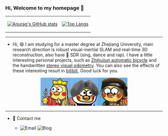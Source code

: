 ### Hi, Welcome to my homepage 👋

<div align="center">
<table>
<tr>
<td>

[![Anurag's GitHub stats](https://github-readme-stats.vercel.app/api?username=weihaoysgs\&rank_icon=github)]()

</td>
<td>

[![Top Langs](https://github-readme-stats.vercel.app/api/top-langs/?username=weihaoysgs&layout=compact&langs_count=8)]()

</td>
</tr>
</table>
</div>



---

- Hi, 😄 I am studying for a master degree at Zhejiang University, main research direction is robust visual-inertial SLAM and real-time 3D reconstruction, also have 👯 SDR (sing, dance and rap). I have a little interesting personal projects, such as [Zhihuijun automatic bicycle](https://github.com/weihaoysgs/bike-xuan) and the handwritten [stereo visual odometry](https://github.com/weihaoysgs/ssvio). You can also see the effects of these interesting result in [bilibili](https://space.bilibili.com/480920640?spm_id_from=333.1007.0.0), Good luck for you.

<div align="center">

<picture>
  <source media="(prefers-color-scheme: dark)" srcset="./2.png">
  <source media="(prefers-color-scheme: light)" srcset="./2.png">
  <img alt="I am aikun." src="./2.png" width = 55%>
</picture>

</div>



---
- 💬 Contact me

  - ![Email](https://img.shields.io/badge/Email-isweihao@zju.edu.cn-blue?link=https%3A%2F%2Fgithub.com%2Fweihaoysgs) ![Blog](https://img.shields.io/badge/Web-www.weihaoysgs.com-green) 

<!--
**weihaoysgs/weihaoysgs** is a ✨ _special_ ✨ repository because its `README.md` (this file) appears on your GitHub profile.

Here are   some ideas to get you started:


- 👯 I’m looking  to collaborate  on ...
- 🤔 I’m looking for help with ...
- 💬 Ask me about     ... 
- 📫 How to reach me: ...
- 😄 Pronouns: ...
- ⚡ Fun fact: ...
-->
